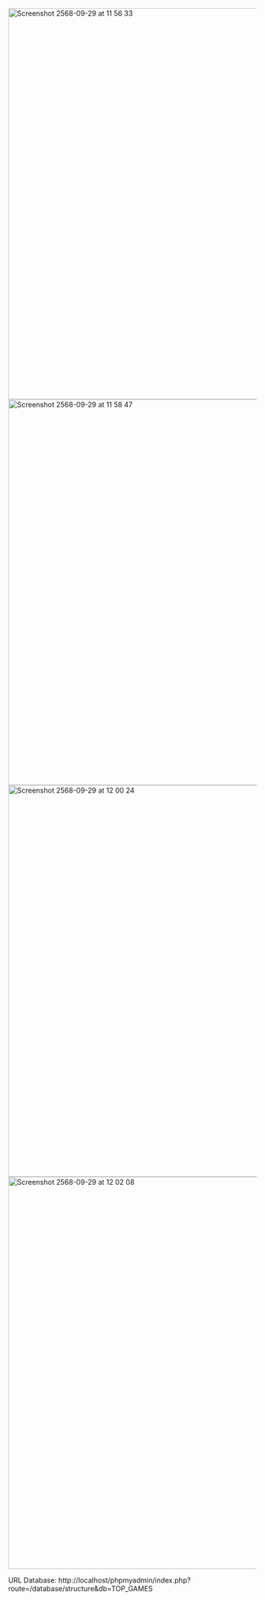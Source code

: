 <img width="1273" height="793" alt="Screenshot 2568-09-29 at 11 56 33" src="https://github.com/user-attachments/assets/786d04a1-1203-457b-ad83-b1775f238373" />

<img width="1277" height="782" alt="Screenshot 2568-09-29 at 11 58 47" src="https://github.com/user-attachments/assets/5e950d5e-f2b3-4450-99bc-3dffd776e042" />

<img width="1275" height="794" alt="Screenshot 2568-09-29 at 12 00 24" src="https://github.com/user-attachments/assets/ad706dba-303c-43cb-aed5-455072378b28" />

<img width="1272" height="795" alt="Screenshot 2568-09-29 at 12 02 08" src="https://github.com/user-attachments/assets/2a11a122-bdec-4977-a0b7-9378eb957f6e" />

URL Database: http://localhost/phpmyadmin/index.php?route=/database/structure&db=TOP_GAMES
